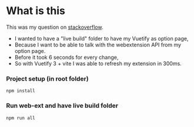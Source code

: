 # What is this
This was my question on [stackoverflow](https://stackoverflow.com/questions/69072670/vue-cli-live-build-folder-for-chrome-extension).

* I wanted to have a "live build" folder to have my Vuetify as option page,
* Because I want to be able to talk with the webextension API from my option page. 
* Before it took 6 seconds for every change,
* So with Vuetify 3 + vite I was able to refresh my extension in 300ms.

### Project setup (in root folder)
```
npm install
```

### Run web-ext and have live build folder
```
npm run all
```